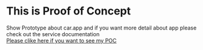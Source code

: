 # This is Proof of Concept 
Show Prototype about car.app and if you want more detail about app please check out the service documentation  
[Please clike here if you want to see my POC](https://carstream.streamlit.app/)

